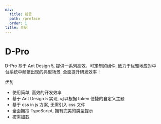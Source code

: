 ```yaml
---
nav:
  title: 前言
  path: /preface
  order: 1
title: 介绍
---
```


# D-Pro

D-Pro 基于 Ant Design 5, 提供一系列高效、可定制的组件, 致力于优雅地应对中台系统中频繁出现的典型场景, 全面提升研发效率！

优势
- 使用简单, 高效的开发效率
- 基于 Ant Design 5 实现, 可以根据 token 便捷的自定义主题
- 基于 css in js 方案, 无需引入 css 文件
- 全面拥抱 TypeScript, 拥有完美的类型提示
- 按需加载
